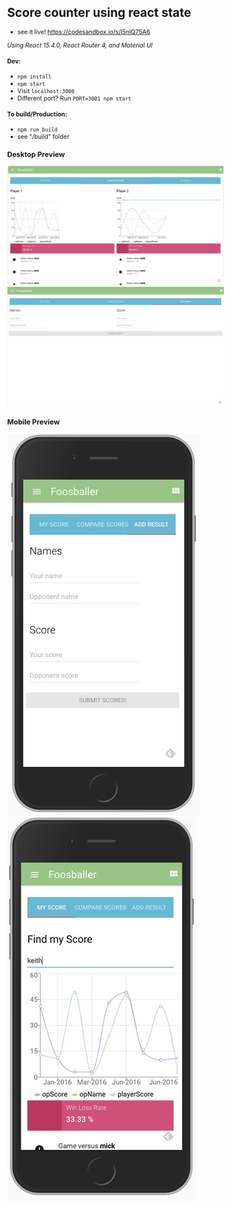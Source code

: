 # Score counter using react state
* see it live! https://codesandbox.io/s/l5nlQ75A6

*Using React 15.4.0, React Router 4, and Material UI*

#### Dev:
* ```npm install```
* ```npm start```
* Visit ```localhost:3000```
* Different port? Run ```PORT=3001 npm start```

#### To build/Production:
* `npm run build`
* see "/build" folder


### Desktop Preview
![Screenshot desktop 2](https://github.com/yarnball/ScoreTracking/blob/master/preview/desktop_2.jpg)
![Screenshot desktop 1](https://github.com/yarnball/ScoreTracking/blob/master/preview/desktop_1.jpg)


### Mobile Preview
![Screenshot mobile_1](https://github.com/yarnball/ScoreTracking/blob/master/preview/mobile_1.jpg)
![Screenshot mobile_2](https://github.com/yarnball/ScoreTracking/blob/master/preview/mobile_2.jpg)
